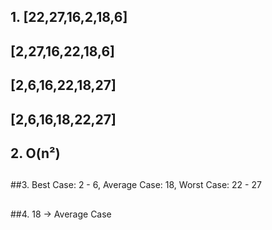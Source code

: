 ##  1. [22,27,16,2,18,6] 
## [2,27,16,22,18,6]
## [2,6,16,22,18,27]
## [2,6,16,18,22,27]
##   
##  2. O(n²)
##
##3. Best Case: 2 - 6, Average Case: 18, Worst Case: 22 - 27
##    
##4. 18 -> Average Case 
